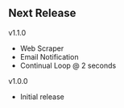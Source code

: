 Next Release
-

v1.1.0
* Web Scraper
* Email Notification
* Continual Loop @ 2 seconds

v1.0.0
* Initial release


